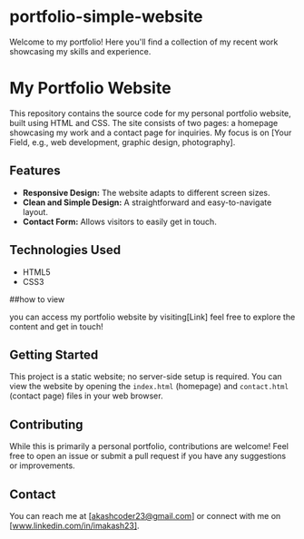 # portfolio-simple-website
Welcome to my portfolio! Here you'll find a collection of my recent work showcasing my skills and experience.
# My Portfolio Website

This repository contains the source code for my personal portfolio website, built using HTML and CSS.  The site consists of two pages: a homepage showcasing my work and a contact page for inquiries.  My focus is on [Your Field, e.g., web development, graphic design, photography].

## Features

* **Responsive Design:** The website adapts to different screen sizes.
* **Clean and Simple Design:** A straightforward and easy-to-navigate layout.
* **Contact Form:**  Allows visitors to easily get in touch.


## Technologies Used

* HTML5
* CSS3


##how to view

you can access my portfolio website by visiting[Link] feel free to explore the content and get in touch!

## Getting Started

This project is a static website; no server-side setup is required.  You can view the website by opening the `index.html` (homepage) and `contact.html` (contact page) files in your web browser.

## Contributing

While this is primarily a personal portfolio, contributions are welcome!  Feel free to open an issue or submit a pull request if you have any suggestions or improvements.


## Contact

You can reach me at [akashcoder23@gmail.com] or connect with me on [www.linkedin.com/in/imakash23].

